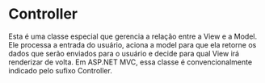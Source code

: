 # Controller

Esta é uma classe especial que gerencia a relação entre a View e a Model. Ele processa a entrada do usuário, aciona a model para que ela retorne os dados que serão enviados para o usuário e decide para qual View irá renderizar de volta. 
Em ASP.NET MVC, essa classe é convencionalmente indicado pelo sufixo Controller.
